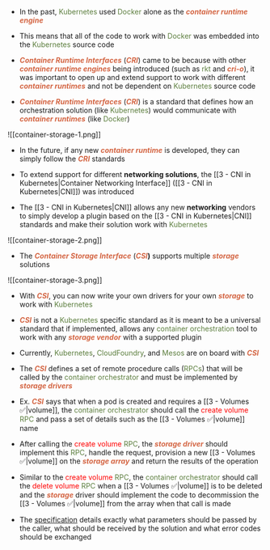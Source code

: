 - In the past, <span style="color:#5c7e3e">Kubernetes</span> used <span style="color:#5c7e3e">Docker</span> alone as the <b><i><span style="color:#d46644">container runtime engine</span></i></b>

- This means that all of the code to work with <span style="color:#5c7e3e">Docker</span> was embedded into the <span style="color:#5c7e3e">Kubernetes</span> source code

- <b><i><span style="color:#d46644">Container Runtime Interfaces</span></i></b> (<b><i><span style="color:#d46644">CRI</span></i></b>) came to be because with other <b><i><span style="color:#d46644">container runtime engines</span></i></b> being introduced (such as <span style="color:#5c7e3e">rkt</span> and <b><i><span style="color:#d46644">cri-o</span></i></b>), it was important to open up and extend support to work with different <b><i><span style="color:#d46644">container runtimes</span></i></b> and not be dependent on <span style="color:#5c7e3e">Kubernetes</span> source code

- <b><i><span style="color:#d46644">Container Runtime Interfaces</span></i></b> (<b><i><span style="color:#d46644">CRI</span></i></b>) is a standard that defines how an orchestration solution (like <span style="color:#5c7e3e">Kubernetes</span>) would communicate with <b><i><span style="color:#d46644">container runtimes</span></i></b> (like <span style="color:#5c7e3e">Docker</span>)

![[container-storage-1.png]]

- In the future, if any new <b><i><span style="color:#d46644">container runtime</span></i></b> is developed, they can simply follow the <b><i><span style="color:#d46644">CRI</span></i></b> standards

- To extend support for different **networking solutions**, the [[3 - CNI in Kubernetes|Container Networking Interface]] ([[3 - CNI in Kubernetes|CNI]]) was introduced

- The [[3 - CNI in Kubernetes|CNI]] allows any new **networking** vendors to simply develop a plugin based on the [[3 - CNI in Kubernetes|CNI]] standards and make their solution work with <span style="color:#5c7e3e">Kubernetes</span>

![[container-storage-2.png]]

- The <b><i><span style="color:#d46644">Container Storage Interface</span></i></b> (<b><i><span style="color:#d46644">CSI</span></i>)</b> supports multiple <b><i><span style="color:#d46644">storage</span></i></b> solutions

![[container-storage-3.png]]

- With <b><i><span style="color:#d46644">CSI</span></i></b>, you can now write your own drivers for your own <b><i><span style="color:#d46644">storage</span></i></b> to work with <span style="color:#5c7e3e">Kubernetes</span>

- <b><i><span style="color:#d46644">CSI</span></i></b> is not a <span style="color:#5c7e3e">Kubernetes</span> specific standard as it is meant to be a universal standard that if implemented, allows any <span style="color:#5c7e3e">container orchestration</span> tool to work with any <b><i><span style="color:#d46644">storage vendor</span></i></b> with a supported plugin

- Currently, <span style="color:#5c7e3e">Kubernetes</span>, <span style="color:#5c7e3e">CloudFoundry</span>, and <span style="color:#5c7e3e">Mesos</span> are on board with <b><i><span style="color:#d46644">CSI</span></i></b>

- The <b><i><span style="color:#d46644">CSI</span></i></b> defines a set of remote procedure calls (<span style="color:#5c7e3e">RPCs</span>) that will be called by the <span style="color:#5c7e3e">container orchestrator</span> and must be implemented by <b><i><span style="color:#d46644">storage drivers</span></i></b>

- Ex. <b><i><span style="color:#d46644">CSI</span></i></b> says that when a pod is created and requires a [[3 - Volumes ✅|volume]], the <span style="color:#5c7e3e">container orchestrator</span> should call the <span style="color:red">create volume</span> <span style="color:#5c7e3e">RPC</span> and pass a set of details such as the [[3 - Volumes ✅|volume]] name

- After calling the <span style="color:red">create volume</span> <span style="color:#5c7e3e">RPC</span>, the <b><i><span style="color:#d46644">storage driver</span></i></b> should implement this <span style="color:#5c7e3e">RPC</span>, handle the request, provision a new [[3 - Volumes ✅|volume]] on the <b><i><span style="color:#d46644">storage array</span></i></b> and return the results of the operation

- Similar to the <span style="color:red">create volume</span> <span style="color:#5c7e3e">RPC</span>, the <span style="color:#5c7e3e">container orchestrator</span> should call the <span style="color:red">delete volume</span> <span style="color:#5c7e3e">RPC</span> when a [[3 - Volumes ✅|volume]] is to be deleted and the <b><i><span style="color:#d46644">storage</span></i></b> driver should implement the code to decommission the [[3 - Volumes ✅|volume]] from the array when that call is made

- The [specification](https://github.com/container-storage-interface/spec) details exactly what parameters should be passed by the caller, what should be received by the solution and what error codes should be exchanged